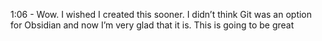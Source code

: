 1:06 - Wow. I wished I created this sooner. I didn’t think Git was an option for Obsidian and now I’m very glad that it is. This is going to be great

